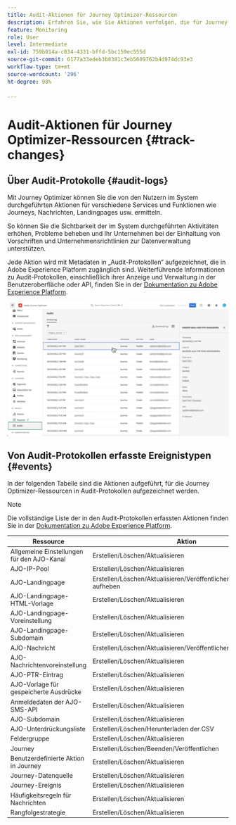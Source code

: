 ```yaml
---
title: Audit-Aktionen für Journey Optimizer-Ressourcen
description: Erfahren Sie, wie Sie Aktionen verfolgen, die für Journey Optimizer-Ressourcen durchgeführt wurden.
feature: Monitoring
role: User
level: Intermediate
exl-id: 759b014a-c834-4331-bffd-5bc159ec555d
source-git-commit: 6177a33edeb3b8381c3eb5609762b4d974dc93e3
workflow-type: tm+mt
source-wordcount: '296'
ht-degree: 98%

---
```


# Audit-Aktionen für Journey Optimizer-Ressourcen {#track-changes}

## Über Audit-Protokolle {#audit-logs}

Mit Journey Optimizer können Sie die von den Nutzern im System durchgeführten Aktionen für verschiedene Services und Funktionen wie Journeys, Nachrichten, Landingpages usw. ermitteln.

So können Sie die Sichtbarkeit der im System durchgeführten Aktivitäten erhöhen, Probleme beheben und Ihr Unternehmen bei der Einhaltung von Vorschriften und Unternehmensrichtlinien zur Datenverwaltung unterstützen.

Jede Aktion wird mit Metadaten in „Audit-Protokollen“ aufgezeichnet, die in Adobe Experience Platform zugänglich sind. Weiterführende Informationen zu Audit-Protokollen, einschließlich ihrer Anzeige und Verwaltung in der Benutzeroberfläche oder API, finden Sie in der [Dokumentation zu Adobe Experience Platform](https://experienceleague.adobe.com/docs/experience-platform/landing/governance-privacy-security/audit-logs/overview.html?lang=de).

![](assets/audit-logs.png)

## Von Audit-Protokollen erfasste Ereignistypen {#events}

In der folgenden Tabelle sind die Aktionen aufgeführt, für die Journey Optimizer-Ressourcen in Audit-Protokollen aufgezeichnet werden.

>[!NOTE]
>
>Die vollständige Liste der in den Audit-Protokollen erfassten Aktionen finden Sie in der [Dokumentation zu Adobe Experience Platform](https://experienceleague.adobe.com/docs/experience-platform/landing/governance-privacy-security/audit-logs/overview.html?lang=de#category).

| Ressource | Aktion |
|-----------|------------------|
| Allgemeine Einstellungen für den AJO-Kanal | Erstellen/Löschen/Aktualisieren |
| AJO-IP-Pool | Erstellen/Löschen/Aktualisieren |
| AJO-Landingpage | Erstellen/Löschen/Aktualisieren/Veröffentlichen/Veröffentlichung aufheben |
| AJO-Landingpage-HTML-Vorlage | Erstellen/Löschen/Aktualisieren |
| AJO-Landingpage-Voreinstellung | Erstellen/Löschen/Aktualisieren |
| AJO-Landingpage-Subdomain | Erstellen/Löschen/Aktualisieren |
| AJO-Nachricht | Erstellen/Löschen/Aktualisieren/Veröffentlichen |
| AJO-Nachrichtenvoreinstellung | Erstellen/Löschen/Aktualisieren |
| AJO-PTR-Eintrag | Erstellen/Löschen/Aktualisieren |
| AJO-Vorlage für gespeicherte Ausdrücke | Erstellen/Löschen/Aktualisieren |
| Anmeldedaten der AJO-SMS-API | Erstellen/Löschen/Aktualisieren |
| AJO-Subdomain | Erstellen/Löschen/Aktualisieren |
| AJO-Unterdrückungsliste | Erstellen/Löschen/Herunterladen der CSV |
| Feldergruppe | Erstellen/Löschen/Aktualisieren |
| Journey | Erstellen/Löschen/Beenden/Veröffentlichen |
| Benutzerdefinierte Aktion in Journey | Erstellen/Löschen/Aktualisieren |
| Journey-Datenquelle | Erstellen/Löschen/Aktualisieren |
| Journey-Ereignis | Erstellen/Löschen/Aktualisieren |
| Häufigkeitsregeln für Nachrichten | Erstellen/Löschen/Aktualisieren |
| Rangfolgestrategie | Erstellen/Löschen/Aktualisieren |

